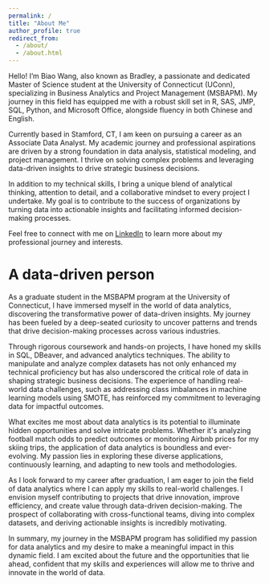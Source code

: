 ```yaml
---
permalink: /
title: "About Me"
author_profile: true
redirect_from: 
  - /about/
  - /about.html
---
```


Hello! I’m Biao Wang, also known as Bradley, a passionate and dedicated Master of Science student at the University of Connecticut (UConn), specializing in Business Analytics and Project Management (MSBAPM). My journey in this field has equipped me with a robust skill set in R, SAS, JMP, SQL, Python, and Microsoft Office, alongside fluency in both Chinese and English. 

Currently based in Stamford, CT, I am keen on pursuing a career as an Associate Data Analyst. My academic journey and professional aspirations are driven by a strong foundation in data analysis, statistical modeling, and project management. I thrive on solving complex problems and leveraging data-driven insights to drive strategic business decisions.

In addition to my technical skills, I bring a unique blend of analytical thinking, attention to detail, and a collaborative mindset to every project I undertake. My goal is to contribute to the success of organizations by turning data into actionable insights and facilitating informed decision-making processes.

Feel free to connect with me on [LinkedIn](https://www.linkedin.com/in/biaowang-2a9732238/) to learn more about my professional journey and interests.


A data-driven person
======

As a graduate student in the MSBAPM program at the University of Connecticut, I have immersed myself in the world of data analytics, discovering the transformative power of data-driven insights. My journey has been fueled by a deep-seated curiosity to uncover patterns and trends that drive decision-making processes across various industries.

Through rigorous coursework and hands-on projects, I have honed my skills in SQL, DBeaver, and advanced analytics techniques. The ability to manipulate and analyze complex datasets has not only enhanced my technical proficiency but has also underscored the critical role of data in shaping strategic business decisions. The experience of handling real-world data challenges, such as addressing class imbalances in machine learning models using SMOTE, has reinforced my commitment to leveraging data for impactful outcomes.

What excites me most about data analytics is its potential to illuminate hidden opportunities and solve intricate problems. Whether it's analyzing football match odds to predict outcomes or monitoring Airbnb prices for my skiing trips, the application of data analytics is boundless and ever-evolving. My passion lies in exploring these diverse applications, continuously learning, and adapting to new tools and methodologies.

As I look forward to my career after graduation, I am eager to join the field of data analytics where I can apply my skills to real-world challenges. I envision myself contributing to projects that drive innovation, improve efficiency, and create value through data-driven decision-making. The prospect of collaborating with cross-functional teams, diving into complex datasets, and deriving actionable insights is incredibly motivating.

In summary, my journey in the MSBAPM program has solidified my passion for data analytics and my desire to make a meaningful impact in this dynamic field. I am excited about the future and the opportunities that lie ahead, confident that my skills and experiences will allow me to thrive and innovate in the world of data.




